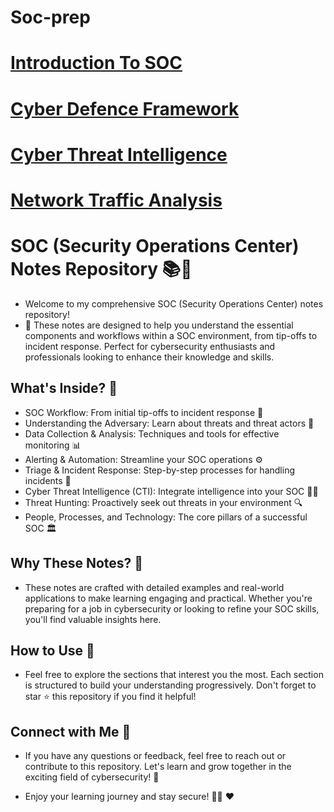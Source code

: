 # Soc-prep

# [Introduction To SOC](https://github.com/MaheshShukla1/Soc-prep/wiki/Introduction-To-SOC#6-case-study-responding-to-a-phishing-attack)

# [Cyber Defence Framework](https://github.com/MaheshShukla1/Soc-prep/wiki/Cyber-Defence-Framework)

# [Cyber Threat Intelligence](https://github.com/MaheshShukla1/SOC_NOTES_2024/wiki/Cyber-Threat-intelligence)

# [Network Traffic Analysis](https://github.com/MaheshShukla1/SOC-Security-Notes/wiki/Network-Traffic-Analysis)

# SOC (Security Operations Center) Notes Repository 📚🔐
* Welcome to my comprehensive SOC (Security Operations Center) notes repository!
* 🌟 These notes are designed to help you understand the essential components and workflows within a SOC environment, from tip-offs to incident response. Perfect for cybersecurity enthusiasts and professionals looking to enhance their knowledge and skills.

## What's Inside? 📖
* SOC Workflow: From initial tip-offs to incident response 🔄
* Understanding the Adversary: Learn about threats and threat actors 👾
* Data Collection & Analysis: Techniques and tools for effective monitoring 📊
* Alerting & Automation: Streamline your SOC operations ⚙️
* Triage & Incident Response: Step-by-step processes for handling incidents 🚨
* Cyber Threat Intelligence (CTI): Integrate intelligence into your SOC 🕵️‍♂️
* Threat Hunting: Proactively seek out threats in your environment 🔍
* People, Processes, and Technology: The core pillars of a successful SOC 🏛️
  
## Why These Notes? 🤔
* These notes are crafted with detailed examples and real-world applications to make learning engaging and practical. Whether you're preparing for a job in cybersecurity or looking to refine your SOC skills, you'll find valuable insights here.

## How to Use 📘
* Feel free to explore the sections that interest you the most. Each section is structured to build your understanding progressively. Don't forget to star ⭐ this repository if you find it helpful!

## Connect with Me 🤝
* If you have any questions or feedback, feel free to reach out or contribute to this repository. Let's learn and grow together in the exciting field of cybersecurity! 🚀

* Enjoy your learning journey and stay secure! 🔐✨ ❤️
